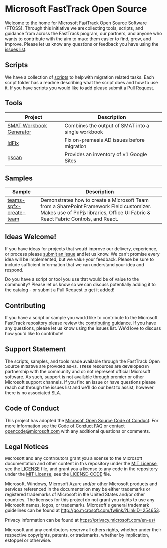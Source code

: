 # Microsoft FastTrack Open Source
Welcome to the home for Microsoft FastTrack Open Source Software (FTOSS). Through this initiative we are collecting tools, scripts, and guidance from across the FastTrack program, our partners, and anyone who wants to contribute with the aim to make them easier to find, grow, and improve. Please let us know any questions or feedback you have using the [issues list](https://github.com/Microsoft/FastTrack/issues).

## Scripts

We have a collection of [scripts](scripts) to help with migration related tasks. Each script folder has a readme describing what the script does and how to use it. If you have scripts you would like to add please submit a Pull Request.

## Tools

|Project|Description
|----|--------------------------
|[SMAT Workbook Generator](https://github.com/Microsoft/fasttrack-smat-workbook-generator)|Combines the output of SMAT into a single workbook|
|[IdFix](https://github.com/Microsoft/idfix)|Fix on-premesis AD issues before migration|
|[gscan](https://github.com/microsoft/FastTrack/tree/master/tools/gsuite-scanner)|Provides an inventory of v1 Google Sites|

## Samples

|Sample|Description
|----|--------------------------
|[teams-spfx-create-team](./samples/teams-spfx-create-team)|Demonstrates how to create a Microsoft Team from a SharePoint Framework Field customizer. Makes use of PnPjs libraries, Office UI Fabric & React Fabric Controls, and React.|

## Ideas Welcome!

If you have ideas for projects that would improve our delivery, experience, or process please [submit an issue](https://github.com/Microsoft/FastTrack/issues) and let us know. We can't promise every idea will be implemented, but we value your feedback. Please be sure to include sufficient information that we can understand your idea and respond.

Do you have a script or tool you use that would be of value to the community? Please let us know so we can discuss potentially adding it to the catalog - or submit a Pull Request to get it added!

## Contributing

If you have a script or sample you would like to contribute to the Microsoft FastTrack repository please review the [contributing](CONTRIBUTING.md) guidance. If you have any questions, please let us know using the issues list. We'd love to discuss how you'd like to contribute!

## Support Statement

The scripts, samples, and tools made available through the FastTrack Open Source initiative are provided as-is. These resources are developed in partnership with the community and do not represent official Microsoft software. As such, support is not available through premier or other Microsoft support channels. If you find an issue or have questions please reach out through the issues list and we'll do our best to assist, however there is no associated SLA.

## Code of Conduct

This project has adopted the [Microsoft Open Source Code of Conduct](https://opensource.microsoft.com/codeofconduct/).
For more information see the [Code of Conduct FAQ](https://opensource.microsoft.com/codeofconduct/faq/) or
contact [opencode@microsoft.com](mailto:opencode@microsoft.com) with any additional questions or comments.

## Legal Notices

Microsoft and any contributors grant you a license to the Microsoft documentation and other content in this repository under the [MIT License](https://opensource.org/licenses/MIT), see the [LICENSE](LICENSE) file, and grant you a license to any code in the repository under the [MIT License](https://opensource.org/licenses/MIT), see the [LICENSE-CODE](LICENSE-CODE) file.

Microsoft, Windows, Microsoft Azure and/or other Microsoft products and services referenced in the documentation may be either trademarks or registered trademarks of Microsoft in the United States and/or other countries. The licenses for this project do not grant you rights to use any Microsoft names, logos, or trademarks. Microsoft's general trademark guidelines can be found at http://go.microsoft.com/fwlink/?LinkID=254653.

Privacy information can be found at https://privacy.microsoft.com/en-us/

Microsoft and any contributors reserve all others rights, whether under their respective copyrights, patents,
or trademarks, whether by implication, estoppel or otherwise.
